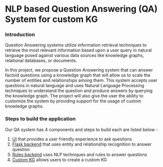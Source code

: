 <h1>NLP based Question Answering (QA) System for custom KG</h1>

<h3>Introduction</h3>
Question Answering systems utilize information retrieval techniques to retrieve the most relevant information based upon a user query in natural language posed against various data sources like knowledge graphs, relational databases, or documents.

In this project, we propose a Question Answering system that can answer factoid questions using a knowledge graph that will allow us to scale the number of entities and relationships among them. This system accepts user questions in natural language and uses Natural Language Processing techniques to understand the question and produce answers by querying the knowledge graph. The project will also give the user the ability to customize the system by providing support for the usage of custom knowledge graphs.

<h3>Steps to build the application</h3>
Our QA system has 4 components and steps to build each are listed below -

1. [UI](https://github.com/duvsr01/NLP-based-QA-System-for-custom-KG/tree/main/frontend) that provides a user friendly experience to ask questions
2. [Flask backend](https://github.com/duvsr01/NLP-based-QA-System-for-custom-KG/tree/main/flask_backend) that uses entity and relationship recognition to answer question
3. [Rules backend](https://github.com/duvsr01/NLP-based-QA-System-for-custom-KG/tree/main/backend) uses NLP techniques and rules to answer questions
4. [Custom KG](https://github.com/duvsr01/NLP-based-QA-System-for-custom-KG/tree/main/ama-custom-kg) allows users to create a custom KG

